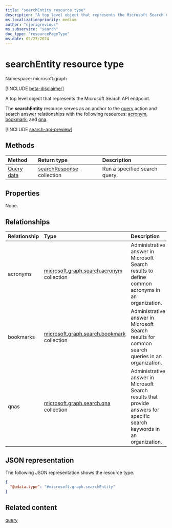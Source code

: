 ```yaml
---
title: "searchEntity resource type"
description: "A top level object that represents the Microsoft Search API endpoint."
ms.localizationpriority: medium
author: "njerigrevious"
ms.subservice: "search"
doc_type: "resourcePageType"
ms.date: 05/23/2024
---
```


# searchEntity resource type

Namespace: microsoft.graph

[!INCLUDE [beta-disclaimer](../../includes/beta-disclaimer.md)]

A top level object that represents the Microsoft Search API endpoint.

The **searchEntity** resource serves as an anchor to the [query](../api/search-query.md) action and search answer relationships with the following resources: [acronym](../resources/search-acronym.md), [bookmark](../resources/search-bookmark.md), and [qna](../resources/search-qna.md).

[!INCLUDE [search-api-preview](../../includes/search-api-preview-signup.md)]

## Methods

|Method|Return type|Description|
|:---|:---|:---|
|[Query data](../api/search-query.md) |[searchResponse](searchresponse.md) collection | Run a specified search query.   |

## Properties

None.

## Relationships

| Relationship | Type |Description|
|:---------------|:--------|:----------|
| acronyms | [microsoft.graph.search.acronym](../resources/search-acronym.md) collection | Administrative answer in Microsoft Search results to define common acronyms in an organization.  |
| bookmarks | [microsoft.graph.search.bookmark](../resources/search-bookmark.md) collection | Administrative answer in Microsoft Search results for common search queries in an organization. |
| qnas | [microsoft.graph.search.qna](../resources/search-qna.md) collection | Administrative answer in Microsoft Search results that provide answers for specific search keywords in an organization. |


## JSON representation

The following JSON representation shows the resource type.

<!-- {
  "blockType": "resource",
  "@odata.type": "microsoft.graph.searchEntity",
  "baseType": "microsoft.graph.entity"
}
-->
``` json
{
  "@odata.type": "#microsoft.graph.searchEntity"
}
```


## Related content

[query](../api/search-query.md)


<!-- uuid: 16cd6b66-4b1a-43a1-adaf-3a886856ed98
2019-02-04 14:57:30 UTC -->
<!-- {
  "type": "#page.annotation",
  "description": "A top level object representing the Microsoft Search API endpoint.",
  "keywords": "",
  "section": "documentation",
  "tocPath": ""
}-->


